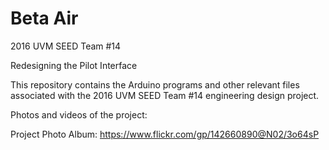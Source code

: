 # Beta Air

2016 UVM SEED Team #14

Redesigning the Pilot Interface

This repository contains the Arduino programs and other relevant files associated with the 2016 UVM SEED Team #14 engineering design project.

Photos and videos of the project:

Project Photo Album: https://www.flickr.com/gp/142660890@N02/3o64sP

